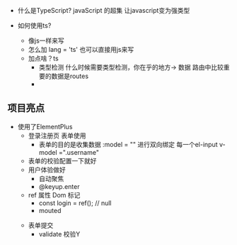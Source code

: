 - 什么是TypeScript?
   javaScript 的超集 让javascript变为强类型

- 如何使用ts?
   - 像js一样来写
   - 怎么加 lang = 'ts' 也可以直接用js来写
   - 加点啥？ts
      - 类型检测
         什么时候需要类型检测，你在乎的地方-> 数据
         路由中比较重要的数据是routes
      -  
## 项目亮点
- 使用了ElementPlus
   - 登录注册页 表单使用
      - 表单的目的是收集数据 :model = "" 进行双向绑定
      每一个el-input v-model =".username"
   - 表单的校验配置一下就好
   - 用户体验做好
      - 自动聚焦
      - @keyup.enter
   - ref 属性 Dom 标记
      - const login = ref();  // null
      - mouted <form ref='login'>
   - 表单提交
      - validate 校验Y